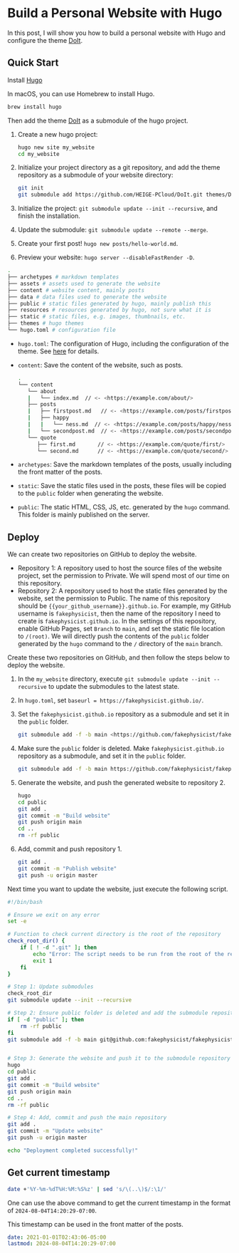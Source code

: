 # Build a Personal Website with Hugo


In this post, I will show you how to build a personal website with Hugo and configure the theme [DoIt](https://github.com/HEIGE-PCloud/DoIt).

<!--more-->

## Quick Start

Install [Hugo](https://gohugo.io/installation/) 

In macOS, you can use Homebrew to install Hugo.

```bash
brew install hugo
```

Then add the theme [DoIt](https://github.com/HEIGE-PCloud/DoIt) as a submodule of the hugo project.

1. Create a new hugo project:

   ```bash
   hugo new site my_website
   cd my_website
   ```

2. Initialize your project directory as a git repository, and add the theme repository as a submodule of your website directory:

   ```bash
   git init
   git submodule add https://github.com/HEIGE-PCloud/DoIt.git themes/DoIt
   ```

3. Initialize the project: `git submodule update --init --recursive`, and finish the installation.

4. Update the submodule: `git submodule update --remote --merge`.

5. Create your first post! `hugo new posts/hello-world.md`.

6. Preview your website: `hugo server --disableFastRender -D`.

```bash
.
├── archetypes # markdown templates
├── assets # assets used to generate the website
├── content # website content, mainly posts
├── data # data files used to generate the website
├── public # static files generated by hugo, mainly publish this
├── resources # resources generated by hugo, not sure what it is
├── static # static files, e.g. images, thumbnails, etc.
├── themes # hugo themes
└── hugo.toml # configuration file
```

- `hugo.toml`: The configuration of Hugo, including the configuration of the theme. See [here](https://hugodoit.pages.dev/zh-cn/theme-documentation-basics/#site-configuration) for details.
- `content`: Save the content of the website, such as posts.

   ```bash
   .
   └── content
      └── about
      |   └── index.md  // <- <https://example.com/about/>
      ├── posts
      |   ├── firstpost.md   // <- <https://example.com/posts/firstpost/>
      |   ├── happy
      |   |   └── ness.md  // <- <https://example.com/posts/happy/ness/>
      |   └── secondpost.md  // <- <https://example.com/posts/secondpost/>
      └── quote
         ├── first.md       // <- <https://example.com/quote/first/>
         └── second.md      // <- <https://example.com/quote/second/>
   ```

- `archetypes`: Save the markdown templates of the posts, usually including the front matter of the posts.
- `static`: Save the static files used in the posts, these files will be copied to the `public` folder when generating the website.
- `public`: The static HTML, CSS, JS, etc. generated by the `hugo` command. This folder is mainly published on the server.


## Deploy

We can create two repositories on GitHub to deploy the website.

- Repository 1: A repository used to host the source files of the website project, set the permission to Private. We will spend most of our time on this repository.
- Repository 2: A repository used to host the static files generated by the website, set the permission to Public. The name of this repository should be `{{your_github_username}}.github.io`. For example, my GitHub username is `fakephysicist`, then the name of the repository I need to create is `fakephysicist.github.io`. In the settings of this repository, enable GitHub Pages, set `Branch` to `main`, and set the static file location to `/(root)`. We will directly push the contents of the `public` folder generated by the `hugo` command to the `/` directory of the `main` branch.

Create these two repositories on GitHub, and then follow the steps below to deploy the website.

1. In the `my_website` directory, execute `git submodule update --init --recursive` to update the submodules to the latest state.
2. In `hugo.toml`, set `baseurl = https://fakephysicist.github.io/`.
3. Set the `fakephysicist.github.io` repository as a submodule and set it in the `public` folder.

   ```bash
   git submodule add -f -b main <https://github.com/fakephysicist/fakephysicist.github.io.git> public
   ```

4. Make sure the `public` folder is deleted. Make `fakephysicist.github.io` repository as a submodule, and set it in the `public` folder.

   ```bash
   git submodule add -f -b main https://github.com/fakephysicist/fakephysicist.github.io.git public
   ```

5. Generate the website, and push the generated website to repository 2.

   ```bash
   hugo
   cd public
   git add .
   git commit -m "Build website"
   git push origin main
   cd ..
   rm -rf public
   ```

6. Add, commit and push repository 1.

   ```bash
   git add .
   git commit -m "Publish website"
   git push -u origin master
   ```

Next time you want to update the website, just execute the following script.

```bash
#!/bin/bash

# Ensure we exit on any error
set -e

# Function to check current directory is the root of the repository
check_root_dir() {
    if [ ! -d ".git" ]; then
        echo "Error: The script needs to be run from the root of the repository."
        exit 1
    fi
}

# Step 1: Update submodules
check_root_dir
git submodule update --init --recursive

# Step 2: Ensure public folder is deleted and add the submodule repository
if [ -d "public" ]; then
    rm -rf public
fi
git submodule add -f -b main git@github.com:fakephysicist/fakephysicist.github.io.git public


# Step 3: Generate the website and push it to the submodule repository
hugo
cd public
git add .
git commit -m "Build website"
git push origin main
cd ..
rm -rf public

# Step 4: Add, commit and push the main repository
git add .
git commit -m "Update website"
git push -u origin master

echo "Deployment completed successfully!"
```

## Get current timestamp

```bash
date +'%Y-%m-%dT%H:%M:%S%z' | sed 's/\(..\)$/:\1/'
```

One can use the above command to get the current timestamp in the format of `2024-08-04T14:20:29-07:00`.

This timestamp can be used in the front matter of the posts.

```yaml
date: 2021-01-01T02:43:06-05:00
lastmod: 2024-08-04T14:20:29-07:00
```
